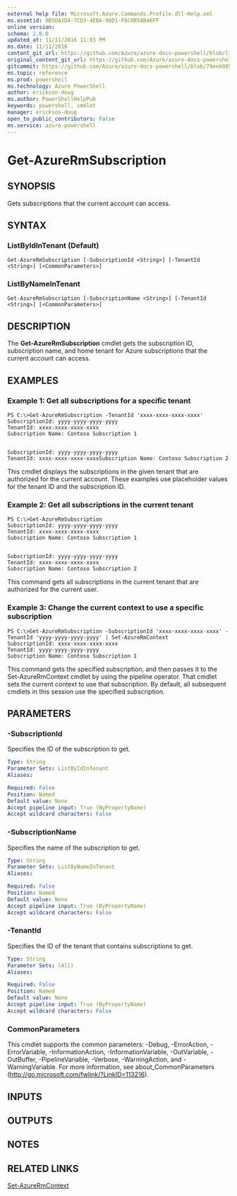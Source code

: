 ```yaml
---
external help file: Microsoft.Azure.Commands.Profile.dll-Help.xml
ms.assetid: 0B5DA1D4-7CD3-4EBA-98D1-F6C0B5AB46FF
online version: 
schema: 2.0.0
updated_at: 11/11/2016 11:03 PM
ms.date: 11/11/2016
content_git_url: https://github.com/Azure/azure-docs-powershell/blob/live/azureps-cmdlets-docs/ResourceManager/AzureRM.Profile/v2.3.0/Get-AzureRmSubscription.md
original_content_git_url: https://github.com/Azure/azure-docs-powershell/blob/live/azureps-cmdlets-docs/ResourceManager/AzureRM.Profile/v2.3.0/Get-AzureRmSubscription.md
gitcommit: https://github.com/Azure/azure-docs-powershell/blob/79eeb985ea480979357fb4695832a0c3d29a48bf/azureps-cmdlets-docs/ResourceManager/AzureRM.Profile/v2.3.0/Get-AzureRmSubscription.md
ms.topic: reference
ms.prod: powershell
ms.technology: Azure PowerShell
author: erickson-doug
ms.author: PowerShellHelpPub
keywords: powershell, cmdlet
manager: erickson-doug
open_to_public_contributors: False
ms.service: azure-powershell
---
```


# Get-AzureRmSubscription

## SYNOPSIS
Gets subscriptions that the current account can access.

## SYNTAX

### ListByIdInTenant (Default)
```
Get-AzureRmSubscription [-SubscriptionId <String>] [-TenantId <String>] [<CommonParameters>]
```

### ListByNameInTenant
```
Get-AzureRmSubscription [-SubscriptionName <String>] [-TenantId <String>] [<CommonParameters>]
```

## DESCRIPTION
The **Get-AzureRmSubscription** cmdlet gets the subscription ID, subscription name, and home tenant for Azure subscriptions that the current account can access.

## EXAMPLES

### Example 1: Get all subscriptions for a specific tenant
```
PS C:\>Get-AzureRmSubscription -TenantId 'xxxx-xxxx-xxxx-xxxx'
SubscriptionId: yyyy-yyyy-yyyy-yyyy
TenantId: xxxx-xxxx-xxxx-xxxx
Subscription Name: Contoso Subscription 1


SubscriptionId: yyyy-yyyy-yyyy-yyyy
TenantId: xxxx-xxxx-xxxx-xxxxSubscription Name: Contoso Subscription 2
```

This cmdlet displays the subscriptions in the given tenant that are authorized for the current account.
These examples use placeholder values for the tenant ID and the subscription ID.

### Example 2: Get all subscriptions in the current tenant
```
PS C:\>Get-AzureRmSubscription
SubscriptionId: yyyy-yyyy-yyyy-yyyy
TenantId: xxxx-xxxx-xxxx-xxxx
Subscription Name: Contoso Subscription 1


SubscriptionId: yyyy-yyyy-yyyy-yyyy
TenantId: xxxx-xxxx-xxxx-xxxx
Subscription Name: Contoso Subscription 2
```

This command gets all subscriptions in the current tenant that are authorized for the current user.

### Example 3: Change the current context to use a specific subscription
```
PS C:\>Get-AzureRmSubscription -SubscriptionId 'xxxx-xxxx-xxxx-xxxx' -TenantId 'yyyy-yyyy-yyyy-yyyy' | Set-AzureRmContext
SubscriptionId: xxxx-xxxx-xxxx-xxxx
TenantId: yyyy-yyyy-yyyy-yyyy
Subscription Name: Contoso Subscription 1
```

This command gets the specified subscription, and then passes it to the Set-AzureRmContext cmdlet by using the pipeline operator.
That cmdlet sets the current context to use that subscription.
By default, all subsequent cmdlets in this session use the specified subscription.

## PARAMETERS

### -SubscriptionId
Specifies the ID of the subscription to get.

```yaml
Type: String
Parameter Sets: ListByIdInTenant
Aliases: 

Required: False
Position: Named
Default value: None
Accept pipeline input: True (ByPropertyName)
Accept wildcard characters: False
```

### -SubscriptionName
Specifies the name of the subscription to get.

```yaml
Type: String
Parameter Sets: ListByNameInTenant
Aliases: 

Required: False
Position: Named
Default value: None
Accept pipeline input: True (ByPropertyName)
Accept wildcard characters: False
```

### -TenantId
Specifies the ID of the tenant that contains subscriptions to get.

```yaml
Type: String
Parameter Sets: (All)
Aliases: 

Required: False
Position: Named
Default value: None
Accept pipeline input: True (ByPropertyName)
Accept wildcard characters: False
```

### CommonParameters
This cmdlet supports the common parameters: -Debug, -ErrorAction, -ErrorVariable, -InformationAction, -InformationVariable, -OutVariable, -OutBuffer, -PipelineVariable, -Verbose, -WarningAction, and -WarningVariable. For more information, see about_CommonParameters (http://go.microsoft.com/fwlink/?LinkID=113216).

## INPUTS

## OUTPUTS

## NOTES

## RELATED LINKS

[Set-AzureRmContext](xref:ResourceManager/AzureRM.Profile/v2.3.0/Set-AzureRmContext.md)


